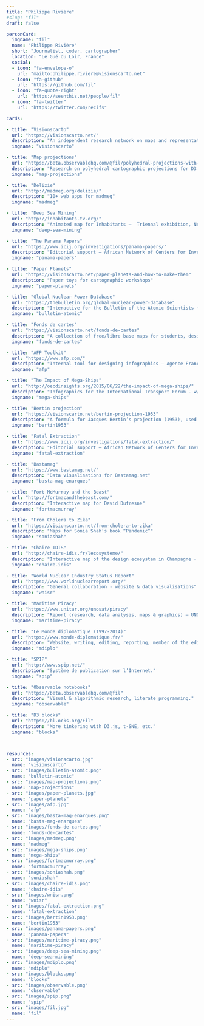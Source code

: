 ```yaml
---
title: "Philippe Rivière"
#slug: "fil"
draft: false

personCard:
  imgname: "fil"
  name: "Philippe Rivière"
  short: "Journalist, coder, cartographer"
  location: "Le Gué du Loir, France"
  social:
  - icon: "fa-envelope-o"
    url: "mailto:philippe.riviere@visionscarto.net"
  - icon: "fa-github"
    url: "https://github.com/fil"
  - icon: "fa-quote-right"
    url: "https://seenthis.net/people/fil"
  - icon: "fa-twitter"
    url: "https://twitter.com/recifs"

cards:

- title: "Visionscarto"
  url: "https://visionscarto.net/"
  description: "An independent research network on maps and representations"
  imgname: "visionscarto"

- title: "Map projections"
  url: "https://beta.observablehq.com/@fil/polyhedral-projections-with-d3-geo-polygon"
  description: "Research on polyhedral cartographic projections for D3.js"
  imgname: "map-projections"

- title: "Delizie"
  url: "http://madmeg.org/delizie/"
  description: "10+ web apps for madmeg"
  imgname: "madmeg"

- title: "Deep Sea Mining"
  url: "http://inhabitants-tv.org/"
  description: "Animated map for Inhabitants —  Triennal exhibition, New Museum, NYC"
  imgname: "deep-sea-mining"

- title: "The Panama Papers"
  url: "https://www.icij.org/investigations/panama-papers/"
  description: "Editorial support — African Network of Centers for Investigative Reporting & ICIJ"
  imgname: "panama-papers"

- title: "Paper Planets"
  url: "https://visionscarto.net/paper-planets-and-how-to-make-them"
  description: "Paper toys for cartographic workshops"
  imgname: "paper-planets"

- title: "Global Nuclear Power Database"
  url: "https://thebulletin.org/global-nuclear-power-database"
  description: "Interactive for the Bulletin of the Atomic Scientists (with WNISR)"
  imgname: "bulletin-atomic"

- title: "Fonds de cartes"
  url: "https://visionscarto.net/fonds-de-cartes"
  description: "A collection of free/libre base maps for students, designers…"
  imgname: "fonds-de-cartes"

- title: "AFP Toolkit"
  url: "https://www.afp.com/"
  description: "Internal tool for designing infographics — Agence France Presse"
  imgname: "afp"

- title: "The Impact of Mega-Ships"
  url: "http://oecdinsights.org/2015/06/22/the-impact-of-mega-ships/"
  description: "Infographics for the International Transport Forum - w/ Visionscarto"
  imgname: "mega-ships"

- title: "Bertin projection"
  url: "https://visionscarto.net/bertin-projection-1953"
  description: "A formula for Jacques Bertin’s projection (1953), used in D3.js, Khartis, Magrit…"
  imgname: "bertin1953"

- title: "Fatal Extraction"
  url: "https://www.icij.org/investigations/fatal-extraction/"
  description: "Editorial support — African Network of Centers for Investigative Reporting & ICIJ"
  imgname: "fatal-extraction"

- title: "Bastamag"
  url: "https://www.bastamag.net/"
  description: "Data visualisations for Bastamag.net"
  imgname: "basta-mag-enarques"

- title: "Fort McMurray and the Beast"
  url: "http://fortmacandthebeast.com/"
  description: "Interactive map for David Dufresne"
  imgname: "fortmacmurray"

- title: "From Cholera to Zika"
  url: "https://visionscarto.net/from-cholera-to-zika"
  description: "Maps for Sonia Shah’s book “Pandemic”"
  imgname: "soniashah"

- title: "Chaire IDIS"
  url: "http://chaire-idis.fr/lecosysteme/"
  description: "Interactive map of the design ecosystem in Champagne - with Véronique Maire & Olaf Avenati"
  imgname: "chaire-idis"

- title: "World Nuclear Industry Status Report"
  url: "https://www.worldnuclearreport.org/"
  description: "General collaboration - website & data visualisations"
  imgname: "wnisr"

- title: "Maritime Piracy"
  url: "https://www.unitar.org/unosat/piracy"
  description: "Report (research, data analysis, maps & graphics) — UNOSAT w/ Visionscarto"
  imgname: "maritime-piracy"

- title: "Le Monde diplomatique (1997-2014)"
  url: "https://www.monde-diplomatique.fr/"
  description: "Website, writing, editing, reporting, member of the editorial board."
  imgname: "mdiplo"

- title: "SPIP"
  url: "http://www.spip.net/"
  description: "Système de publication sur l’Internet."
  imgname: "spip"

- title: "Observable notebooks"
  url: "https://beta.observablehq.com/@fil"
  description: "Visual & algorithmic research, literate programming."
  imgname: "observable"

- title: "D3 blocks"
  url: "https://bl.ocks.org/Fil"
  description: "More tinkering with D3.js, t-SNE, etc."
  imgname: "blocks"



resources:
- src: "images/visionscarto.jpg"
  name: "visionscarto"
- src: "images/bulletin-atomic.png"
  name: "bulletin-atomic"
- src: "images/map-projections.png"
  name: "map-projections"
- src: "images/paper-planets.jpg"
  name: "paper-planets"
- src: "images/afp.jpg"
  name: "afp"
- src: "images/basta-mag-enarques.png"
  name: "basta-mag-enarques"
- src: "images/fonds-de-cartes.png"
  name: "fonds-de-cartes"
- src: "images/madmeg.png"
  name: "madmeg"
- src: "images/mega-ships.png"
  name: "mega-ships"
- src: "images/fortmacmurray.png"
  name: "fortmacmurray"
- src: "images/soniashah.png"
  name: "soniashah"
- src: "images/chaire-idis.png"
  name: "chaire-idis"
- src: "images/wnisr.png"
  name: "wnisr"
- src: "images/fatal-extraction.png"
  name: "fatal-extraction"
- src: "images/bertin1953.png"
  name: "bertin1953"
- src: "images/panama-papers.png"
  name: "panama-papers"
- src: "images/maritime-piracy.png"
  name: "maritime-piracy"
- src: "images/deep-sea-mining.png"
  name: "deep-sea-mining"
- src: "images/mdiplo.png"
  name: "mdiplo"
- src: "images/blocks.png"
  name: "blocks"
- src: "images/observable.png"
  name: "observable"
- src: "images/spip.png"
  name: "spip"
- src: "images/fil.jpg"
  name: "fil"
---
```


